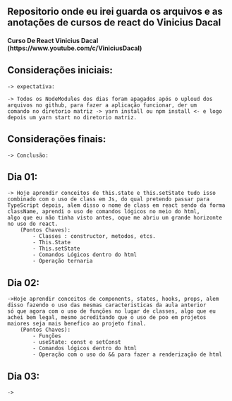 ## Repositorio onde eu irei guarda os arquivos e as anotações de cursos de react do Vinicius Dacal

<h4>Curso De React Vinicius Dacal (https://www.youtube.com/c/ViniciusDacal)</h4>

## Considerações iniciais:
    -> expectativa:

    -> Todos os NodeModules dos dias foram apagados após o uploud dos arquivos no github, para fazer a aplicação funcionar, der um 
    comando no diretorio matriz -> yarn install ou npm install <- e logo depois um yarn start no diretorio matriz.

## Considerações finais:
    -> Conclusão:

## Dia 01:                                                                     
    -> Hoje aprendir conceitos de this.state e this.setState tudo isso combinado com o uso de class em Js, do qual pretendo passar para
    TypeScript depois, alem disso o nome de class em react sendo da forma className, aprendi o uso de comandos lógicos no meio do html,
    algo que eu não tinha visto antes, oque me abriu um grande horizonte no uso do react.
        (Pontos Chaves):
            - Classes : constructor, metodos, etcs.
            - This.State
            - This.setState
            - Comandos Lógicos dentro do html
            - Operação ternaria
## Dia 02:                                                                   
    ->Hoje aprendir conceitos de components, states, hooks, props, alem disso fazendo o uso das mesmas caracteristicas da aula anterior
    só que agora com o uso de funções no lugar de classes, algo que eu achei bem legal, mesmo acreditando que o uso de poo em projetos 
    maiores seja mais benefico ao projeto final.
        (Pontos Chaves):
            - Funções
            - useState: const e setConst
            - Comandos lógicos dentro do html
            - Operação com o uso do && para fazer a renderização de html
## Dia 03:
    ->
    
